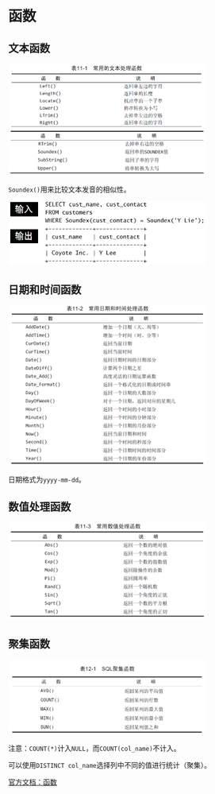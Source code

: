 # 函数

## 文本函数

<img src="./img/文本函数1.png" alt="" width="400"/>

<img src="./img/文本函数2.png" alt="" width="400"/>

`Soundex()`用来比较文本发音的相似性。

<img src="./img/soundex_example.png" alt="" width="400"/>

## 日期和时间函数

<img src="./img/日期和时间函数.png" alt="" width="400"/>

日期格式为`yyyy-mm-dd`。

## 数值处理函数

<img src="./img/数值处理函数.png" alt="" width="400"/>


## 聚集函数

<img src="./img/聚集函数.png" alt="" width="400"/>

注意：`COUNT(*)`计入`NULL`，而`COUNT(col_name)`不计入。

可以使用`DISTINCT col_name`选择列中不同的值进行统计（聚集）。

[官方文档：函数](https://dev.mysql.com/doc/refman/8.0/en/functions.html)
